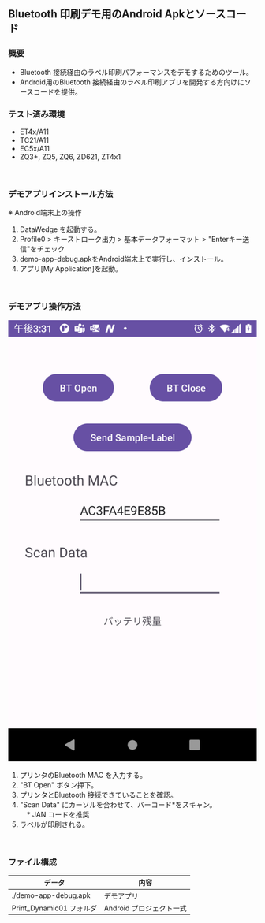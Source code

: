 ## Bluetooth 印刷デモ用のAndroid Apkとソースコード

### 概要

- Bluetooth 接続経由のラベル印刷パフォーマンスをデモするためのツール。
- Android用のBluetooth 接続経由のラベル印刷アプリを開発する方向けにソースコードを提供。

### テスト済み環境

- ET4x/A11
- TC21/A11
- EC5x/A11
- ZQ3+, ZQ5, ZQ6, ZD621, ZT4x1

</br>

### デモアプリインストール方法

※ Android端末上の操作
</br>

1. DataWedge を起動する。
1. Profile0 > キーストローク出力 > 基本データフォーマット > "Enterキー送信"をチェック 
1. demo-app-debug.apkをAndroid端末上で実行し、インストール。
1. アプリ[My Application]を起動。 

</br>

### デモアプリ操作方法

![Alt text](./image.png)

1. プリンタのBluetooth MAC を入力する。
1. "BT Open" ボタン押下。
1. プリンタとBluetooth 接続できていることを確認。
1. "Scan Data" にカーソルを合わせて、バーコード*をスキャン。  
    　\* JAN コードを推奨
1. ラベルが印刷される。 

</br>

### ファイル構成

| データ | 内容 |
|-|-|
| ./demo-app-debug.apk | デモアプリ
| Print_Dynamic01 フォルダ  | Android プロジェクト一式
